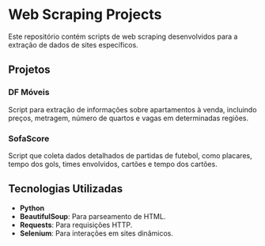 # Web Scraping Projects

Este repositório contém scripts de web scraping desenvolvidos para a extração de dados de sites específicos.

## Projetos

### DF Móveis
Script para extração de informações sobre apartamentos à venda, incluindo preços, metragem, número de quartos e vagas em determinadas regiões.

### SofaScore
Script que coleta dados detalhados de partidas de futebol, como placares, tempo dos gols, times envolvidos, cartões e tempo dos cartões.

## Tecnologias Utilizadas

- **Python**
- **BeautifulSoup**: Para parseamento de HTML.
- **Requests**: Para requisições HTTP.
- **Selenium**: Para interações em sites dinâmicos.

